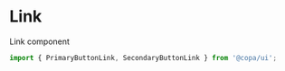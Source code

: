 # Link

Link component
```js
import { PrimaryButtonLink, SecondaryButtonLink } from '@copa/ui';
```

<!-- STORY -->
